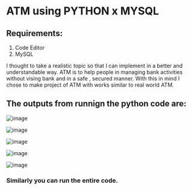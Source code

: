 # ATM using PYTHON x MYSQL

## Requirements:
<ol>
  <li> Code Editor </li>
  <li> MySQL </li>
  </ol>

I thought to take a realistic topic so 
that I can implement in a better and understandable way. ATM is to help people in managing bank activities without 
vising bank and in a safe , secured manner. With this in mind I
chose to make project of ATM with works similar to real world ATM. 




##  The outputs from runnign the python code are:

![image](https://user-images.githubusercontent.com/82095877/164289514-b1114cf4-f33f-4b8f-8e35-284c09d1f362.png)

![image](https://user-images.githubusercontent.com/82095877/164289648-250418ac-050e-4fc1-91a6-d29136e96c89.png)

![image](https://user-images.githubusercontent.com/82095877/164289736-b4c43cbc-6233-4b94-b0b9-4fa403421ce9.png)

![image](https://user-images.githubusercontent.com/82095877/164289761-b5a50c87-589b-42f1-b829-2f31a0aae1e8.png)

![image](https://user-images.githubusercontent.com/82095877/164289887-5595b264-9bf7-4391-bb2b-c5fe3d6e96df.png)


### Similarly you can run the entire code.
